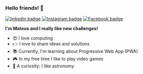 ### Hello friends!  👋

[![linkedin badge](https://img.shields.io/badge/mateusdmc-30302f?style=flat&logo=linkedin)](https://www.linkedin.com/in/mateus-ant%C3%B4nio-206a06179/)
[![Instagram badge](https://img.shields.io/badge/mateusdmc-30302f?style=flat&logo=instagram)](https://www.instagram.com/mateusdmc/)
[![Facebook badge](https://img.shields.io/badge/mateusdmc-30302f?style=flat&logo=Facebook)](https://www.facebook.com/mateusantonioti)

<strong>I'm Mateus and I really like new challenges!</strong>

- :heart_eyes: I love computing
- :point_right: I love to share ideas and solutions
- :books: Currently, I'm learning about Progressive Web App (PWA)
- :video_game: In my free time I like to play video games
- :rocket: A curiosity: I like astronomy

<!---
mateusdmc/mateusdmc is a ✨ special ✨ repository because its `README.md` (this file) appears on your GitHub profile.
You can click the Preview link to take a look at your changes.
--->
